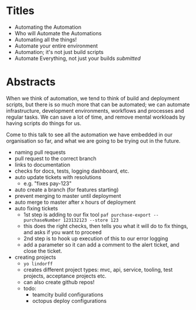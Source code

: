 # Titles

* Automating the Automation
* Who will Automate the Automations
* Automating all the things!
* Automate your entire environment
* Automation; it's not just build scripts
* Automate Everything, not just your builds *submitted*

# Abstracts

When we think of automation, we tend to think of build and deployment scripts, but there is so much more that can be automated; we can automate infrastructure, development environments, workflows and processes and regular tasks.  We can save a lot of time, and remove mental workloads by having scripts do things for us.

Come to this talk to see all the automation we have embedded in our organisation so far, and what we are going to be trying out in the future.


* naming pull requests
* pull request to the correct branch
* links to documentation
* checks for docs, tests, logging dashboard, etc.
* auto update tickets with resolutions
  * e.g. "fixes pay-123"
* auto create a branch (for features starting)
* prevent merging to master until deployment
* auto merge to master after x hours of deployment
* auto fixing tickets
  * 1st step is adding to our fix tool `paf purchase-export --purchaseNumber 123132123 --store 123`
  * this does the right checks, then tells you what it will do to fix things, and asks if you want to proceed
  * 2nd step is to hook up execution of this to our error logging
  * add a parameter so it can add a comment to the alert ticket, and close the ticket.
* creating projects
  * `yo lindorff`
  * creates different project types: mvc, api, service, tooling, test projects, acceptance projects etc.
  * can also create github repos!
  * todo:
    * teamcity build configurations
    * octopus deploy configurations

